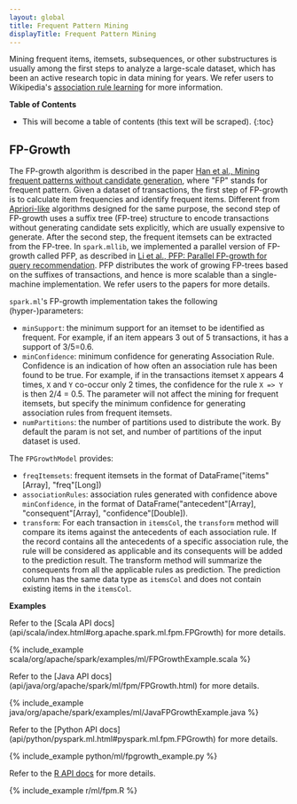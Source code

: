 ```yaml
---
layout: global
title: Frequent Pattern Mining
displayTitle: Frequent Pattern Mining
---
```


Mining frequent items, itemsets, subsequences, or other substructures is usually among the
first steps to analyze a large-scale dataset, which has been an active research topic in
data mining for years.
We refer users to Wikipedia's [association rule learning](http://en.wikipedia.org/wiki/Association_rule_learning)
for more information.

**Table of Contents**

* This will become a table of contents (this text will be scraped).
{:toc}

## FP-Growth

The FP-growth algorithm is described in the paper
[Han et al., Mining frequent patterns without candidate generation](http://dx.doi.org/10.1145/335191.335372),
where "FP" stands for frequent pattern.
Given a dataset of transactions, the first step of FP-growth is to calculate item frequencies and identify frequent items.
Different from [Apriori-like](http://en.wikipedia.org/wiki/Apriori_algorithm) algorithms designed for the same purpose,
the second step of FP-growth uses a suffix tree (FP-tree) structure to encode transactions without generating candidate sets
explicitly, which are usually expensive to generate.
After the second step, the frequent itemsets can be extracted from the FP-tree.
In `spark.mllib`, we implemented a parallel version of FP-growth called PFP,
as described in [Li et al., PFP: Parallel FP-growth for query recommendation](http://dx.doi.org/10.1145/1454008.1454027).
PFP distributes the work of growing FP-trees based on the suffixes of transactions,
and hence is more scalable than a single-machine implementation.
We refer users to the papers for more details.

`spark.ml`'s FP-growth implementation takes the following (hyper-)parameters:

* `minSupport`: the minimum support for an itemset to be identified as frequent.
  For example, if an item appears 3 out of 5 transactions, it has a support of 3/5=0.6.
* `minConfidence`: minimum confidence for generating Association Rule. Confidence is an indication of how often an
  association rule has been found to be true. For example, if in the transactions itemset `X` appears 4 times, `X`
  and `Y` co-occur only 2 times, the confidence for the rule `X => Y` is then 2/4 = 0.5. The parameter will not
  affect the mining for frequent itemsets, but specify the minimum confidence for generating association rules
  from frequent itemsets.
* `numPartitions`: the number of partitions used to distribute the work. By default the param is not set, and
  number of partitions of the input dataset is used.

The `FPGrowthModel` provides:

* `freqItemsets`: frequent itemsets in the format of DataFrame("items"[Array], "freq"[Long])
* `associationRules`: association rules generated with confidence above `minConfidence`, in the format of 
  DataFrame("antecedent"[Array], "consequent"[Array], "confidence"[Double]).
* `transform`: For each transaction in `itemsCol`, the `transform` method will compare its items against the antecedents
  of each association rule. If the record contains all the antecedents of a specific association rule, the rule
  will be considered as applicable and its consequents will be added to the prediction result. The transform
  method will summarize the consequents from all the applicable rules as prediction. The prediction column has
  the same data type as `itemsCol` and does not contain existing items in the `itemsCol`.


**Examples**

<div class="codetabs">

<div data-lang="scala" markdown="1">
Refer to the [Scala API docs](api/scala/index.html#org.apache.spark.ml.fpm.FPGrowth) for more details.

{% include_example scala/org/apache/spark/examples/ml/FPGrowthExample.scala %}
</div>

<div data-lang="java" markdown="1">
Refer to the [Java API docs](api/java/org/apache/spark/ml/fpm/FPGrowth.html) for more details.

{% include_example java/org/apache/spark/examples/ml/JavaFPGrowthExample.java %}
</div>

<div data-lang="python" markdown="1">
Refer to the [Python API docs](api/python/pyspark.ml.html#pyspark.ml.fpm.FPGrowth) for more details.

{% include_example python/ml/fpgrowth_example.py %}
</div>

<div data-lang="r" markdown="1">

Refer to the [R API docs](api/R/spark.fpGrowth.html) for more details.

{% include_example r/ml/fpm.R %}
</div>

</div>
